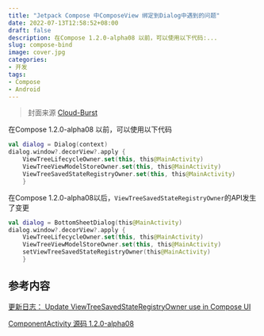 ```yaml
---
title: "Jetpack Compose 中ComposeView 绑定到Dialog中遇到的问题"
date: 2022-07-13T12:58:52+08:00
draft: false
description: 在Compose 1.2.0-alpha08 以前，可以使用以下代码:...
slug: compose-bind
image: cover.jpg
categories:
- 开发
tags:
- Compose
- Android
---
```


> 封面来源 [Cloud-Burst](https://www.deviantart.com/bisbiswas/art/Cloud-Burst-880532543)  

在Compose 1.2.0-alpha08 以前，可以使用以下代码

```Kotlin
val dialog = Dialog(context)
dialog.window?.decorView?.apply {
    ViewTreeLifecycleOwner.set(this, this@MainActivity)
    ViewTreeViewModelStoreOwner.set(this, this@MainActivity)
    ViewTreeSavedStateRegistryOwner.set(this, this@MainActivity)
    }
```

在Compose 1.2.0-alpha08以后，`ViewTreeSavedStateRegistryOwner`的API发生了变更

```Kotlin
val dialog = BottomSheetDialog(this@MainActivity)
dialog.window?.decorView?.apply {
    ViewTreeLifecycleOwner.set(this, this@MainActivity)
    ViewTreeViewModelStoreOwner.set(this, this@MainActivity)
    setViewTreeSavedStateRegistryOwner(this@MainActivity)
    }
```

## 参考内容

[更新日志： Update ViewTreeSavedStateRegistryOwner use in Compose UI](https://android.googlesource.com/platform/frameworks/support/+/6d15b0171dfefdc911f9eda905855cebbd8da231)

[ComponentActivity 源码 1.2.0-alpha08](https://android.googlesource.com/platform/frameworks/support/+/6d15b0171dfefdc911f9eda905855cebbd8da231/activity/activity-compose/src/main/java/androidx/activity/compose/ComponentActivity.kt)